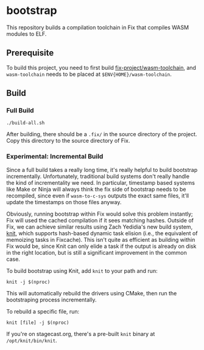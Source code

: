 # bootstrap
This repository builds a compilation toolchain in Fix that compiles WASM
modules to ELF.

## Prerequisite
To build this project, you need to first build
[fix-project/wasm-toolchain](https://github.com/fix-project/wasm-toolchain),
and `wasm-toolchain` needs to be placed at `$ENV{HOME}/wasm-toolchain`.

## Build

### Full Build
```
./build-all.sh
```
After building, there should be a `.fix/` in the source directory
of the project. Copy this directory to the source directory of Fix.

### Experimental: Incremental Build

Since a full build takes a really long time, it's really helpful to build
bootstrap incrementally.  Unfortunately, traditional build systems don't really
handle the kind of incrementality we need.  In particular, timestamp based
systems like Make or Ninja will always think the fix side of bootstrap needs to
be recompiled, since even if `wasm-to-c-sys` outputs the exact same files,
it'll update the timestamps on those files anyway.

Obviously, running bootstrap within Fix would solve this problem instantly; Fix
will used the cached compilation if it sees matching hashes.  Outside of Fix,
we can achieve similar results using Zach Yedidia's new build system,
[knit](https://github.com/zyedidia/knit), which supports hash-based dynamic
task elision (i.e., the equivalent of memoizing tasks in Fixcache).  This isn't
quite as efficient as building within Fix would be, since Knit can only elide a
task if the output is already on disk in the right location, but is still a
significant improvement in the common case.

To build bootstrap using Knit, add `knit` to your path and run:
```
knit -j $(nproc)
```

This will automatically rebuild the drivers using CMake, then run the
bootstraping process incrementally.

To rebuild a specific file, run:
```
knit [file] -j $(nproc)
```

If you're on stagecast.org, there's a pre-built `knit` binary at
`/opt/knit/bin/knit`.
